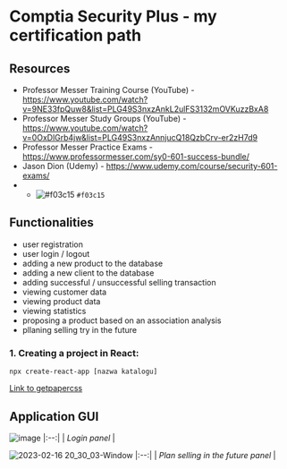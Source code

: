 # Comptia Security Plus - my certification path

## Resources
- Professor Messer Training Course (YouTube) - https://www.youtube.com/watch?v=9NE33fpQuw8&list=PLG49S3nxzAnkL2ulFS3132mOVKuzzBxA8 
- Professor Messer Study Groups (YouTube) - https://www.youtube.com/watch?v=0OxDlGrb4jw&list=PLG49S3nxzAnnjucQ18QzbCrv-er2zH7d9
- Professor Messer Practice Exams - https://www.professormesser.com/sy0-601-success-bundle/ 
- Jason Dion (Udemy) - https://www.udemy.com/course/security-601-exams/
- - ![#f03c15](https://placehold.co/15x15/f03c15/f03c15.png) `#f03c15`


## Functionalities
- user registration
- user login / logout
- adding a new product to the database
- adding a new client to the database
- adding successful / unsuccessful selling transaction
- viewing customer data
- viewing product data
- viewing statistics
- proposing a product based on an association analysis
- pllaning selling try in the future


### 1. Creating a project in React: 
```shell
npx create-react-app [nazwa katalogu]
```


[Link to getpapercss](https://www.getpapercss.com/)




## Application GUI

![image](https://user-images.githubusercontent.com/82395921/219468390-b4800f2c-de1d-4c1e-9c32-edf8f16a3595.png)
|:--:| 
| *Login panel* |

![2023-02-16 20_30_03-Window](https://user-images.githubusercontent.com/82395921/219469453-597568f4-cbed-464d-bbe7-56bb4691ee52.png)
|:--:| 
| *Plan selling in the future panel* |

